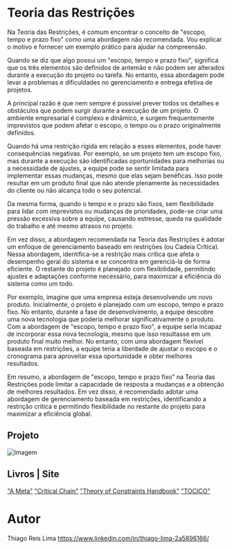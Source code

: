 # Teoria das Restrições
  Na Teoria das Restrições, é comum encontrar o conceito de "escopo, tempo e prazo fixo" como uma abordagem não recomendada. Vou explicar o motivo e fornecer um exemplo prático para ajudar na compreensão.

Quando se diz que algo possui um "escopo, tempo e prazo fixo", significa que os três elementos são definidos de antemão e não podem ser alterados durante a execução do projeto ou tarefa. No entanto, essa abordagem pode levar a problemas e dificuldades no gerenciamento e entrega efetiva de projetos.

A principal razão é que nem sempre é possível prever todos os detalhes e obstáculos que podem surgir durante a execução de um projeto. O ambiente empresarial é complexo e dinâmico, e surgem frequentemente imprevistos que podem afetar o escopo, o tempo ou o prazo originalmente definidos.

Quando há uma restrição rígida em relação a esses elementos, pode haver consequências negativas. Por exemplo, se um projeto tem um escopo fixo, mas durante a execução são identificadas oportunidades para melhorias ou a necessidade de ajustes, a equipe pode se sentir limitada para implementar essas mudanças, mesmo que elas sejam benéficas. Isso pode resultar em um produto final que não atende plenamente às necessidades do cliente ou não alcança todo o seu potencial.

Da mesma forma, quando o tempo e o prazo são fixos, sem flexibilidade para lidar com imprevistos ou mudanças de prioridades, pode-se criar uma pressão excessiva sobre a equipe, causando estresse, queda na qualidade do trabalho e até mesmo atrasos no projeto.

Em vez disso, a abordagem recomendada na Teoria das Restrições é adotar um enfoque de gerenciamento baseado em restrições (ou Cadeia Crítica). Nessa abordagem, identifica-se a restrição mais crítica que afeta o desempenho geral do sistema e se concentra em gerenciá-la de forma eficiente. O restante do projeto é planejado com flexibilidade, permitindo ajustes e adaptações conforme necessário, para maximizar a eficiência do sistema como um todo.

Por exemplo, imagine que uma empresa esteja desenvolvendo um novo produto. Inicialmente, o projeto é planejado com um escopo, tempo e prazo fixo. No entanto, durante a fase de desenvolvimento, a equipe descobre uma nova tecnologia que poderia melhorar significativamente o produto. Com a abordagem de "escopo, tempo e prazo fixo", a equipe seria incapaz de incorporar essa nova tecnologia, mesmo que isso resultasse em um produto final muito melhor. No entanto, com uma abordagem flexível baseada em restrições, a equipe teria a liberdade de ajustar o escopo e o cronograma para aproveitar essa oportunidade e obter melhores resultados.

Em resumo, a abordagem de "escopo, tempo e prazo fixo" na Teoria das Restrições pode limitar a capacidade de resposta a mudanças e a obtenção de melhores resultados. Em vez disso, é recomendado adotar uma abordagem de gerenciamento baseada em restrições, identificando a restrição crítica e permitindo flexibilidade no restante do projeto para maximizar a eficiência global.

## Projeto
![Imagem](https://www.tocico.org/resource/resmgr/Buttons/References.jpg)

## Livros | Site
["A Meta"](https://m.media-amazon.com/images/I/413j0Rj4BfS._SX346_BO1,204,203,200_.jpg)
["Critical Chain"](https://m.media-amazon.com/images/I/416tuqikjJL._SX329_BO1,204,203,200_.jpg)
["Theory of Constraints Handbook"](https://m.media-amazon.com/images/I/41ci-1uHDnL._SX397_BO1,204,203,200_.jpg)
["TOCICO"](https://www.tocico.org/)

# Autor
Thiago Reis Lima
https://www.linkedin.com/in/thiago-lima-2a5896166/
